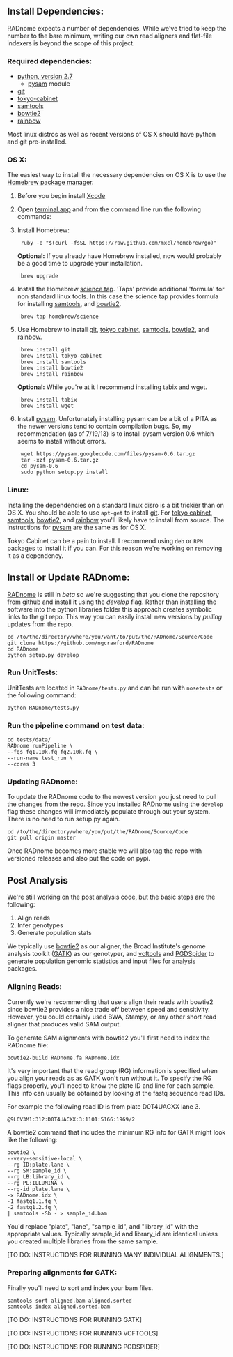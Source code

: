 ## Install Dependencies:

RADnome expects a number of dependencies. While we've tried to keep the number to the bare minimum, writing our own read aligners and flat-file indexers is beyond the scope of this project.

### Required dependencies:

- [python, version 2.7][10]
    - [pysam][11] module
- [git][6]
- [tokyo-cabinet][3]
- [samtools][4]
- [bowtie2][5]
- [rainbow][9]

Most linux distros as well as recent versions of OS X should have python and git pre-installed.

### OS X:

The easiest way to install the necessary dependencies on OS X is to use the [Homebrew package manager][1].

1. Before you begin install [Xcode][10]

1. Open [terminal.app][7] and from the command line run the following commands:

1. Install Homebrew:

        ruby -e "$(curl -fsSL https://raw.github.com/mxcl/homebrew/go)"

    **Optional:** If you already have Homebrew installed, now would probably be a good time to upgrade your installation.

        brew upgrade

2. Install the Homebrew [science tap][2]. 'Taps' provide additional 'formula' for non standard linux tools. In this case the science tap provides formula for installing [samtools][4], and [bowtie2][5].

        brew tap homebrew/science

3. Use Homebrew to install [git][6], [tokyo cabinet][3], [samtools][4], [bowtie2][5], and [rainbow][9].

        brew install git
        brew install tokyo-cabinet
        brew install samtools
        brew install bowtie2
        brew install rainbow

    **Optional:** While you're at it I recommend installing tabix and wget.

        brew install tabix
        brew install wget

4. Install [pysam][11]. Unfortunately installing pysam can be a bit of a PITA as the newer versions tend to contain compilation bugs. So, my recommendation (as of 7/19/13) is to install pysam version 0.6 which seems to install without errors.

        wget https://pysam.googlecode.com/files/pysam-0.6.tar.gz
        tar -xzf pysam-0.6.tar.gz
        cd pysam-0.6
        sudo python setup.py install

### Linux:

Installing the dependencies on a standard linux disro is a bit trickier than on OS X. You should be able to use `apt-get` to install [git][6]. For [tokyo cabinet][3], [samtools][4], [bowtie2][5], and [rainbow][9] you'll likely have to install from source. The instructions for [pysam][11] are the same as for OS X.

Tokyo Cabinet can be a pain to install. I recommend using `deb` or `RPM` packages to install it if you can. For this reason we're working on removing it as a dependency.

## Install or Update RADnome:

[RADnome][8] is still in *beta* so we're suggesting that you clone the repository from github and install it using the *develop* flag. Rather than installing the software into the python libraries folder this approach creates symbolic links to the git repo. This way you can easily install new versions by *pulling* updates from the repo.

    cd /to/the/directory/where/you/want/to/put/the/RADnome/Source/Code
    git clone https://github.com/ngcrawford/RADnome
    cd RADnome
    python setup.py develop

### Run UnitTests:

UnitTests are located in `RADnome/tests.py` and can be run with `nosetests` or the following command:

    python RADnome/tests.py

### Run the pipeline command on test data:

    cd tests/data/
    RADnome runPipeline \
    --fqs fq1.10k.fq fq2.10k.fq \
    --run-name test_run \
    --cores 3

### Updating RADnome:

To update the RADnome code to the newest version you just need to pull the changes from the repo. Since you installed RADnome using the `develop` flag these changes will immediately populate through out your system. There is no need to run setup.py again.

    cd /to/the/directory/where/you/put/the/RADnome/Source/Code
    git pull origin master

Once RADnome becomes more stable we will also tag the repo with versioned releases and also put the code on pypi.

## Post Analysis

We're still working on the post analysis code, but the basic steps are the following:

1. Align reads
2. Infer genotypes
3. Generate population stats

We typically use [bowtie2][5] as our aligner, the Broad Institute's genome analysis toolkit ([GATK][13]) as our genotyper, and [vcftools][14] and [PGDSpider][15] to generate population genomic statistics and input files for analysis packages.

### Aligning Reads:

Currently we're recommending that users align their reads with bowtie2 since bowtie2 provides a nice trade off between speed and sensitivity. However, you could certainly used BWA, Stampy, or any other short read aligner that produces valid SAM output.

To generate SAM alignments with bowtie2  you'll first need to index the RADnome file:

    bowtie2-build RADnome.fa RADnome.idx

It's very important that the read group (RG) information is specified when you align your reads as as GATK won't run without it. To specify the RG flags properly, you'll need to know the plate ID and line for each sample. This info can usually be obtained by looking at the fastq sequence read IDs.

For example the following read ID is from plate D0T4UACXX lane 3.

    @9L6V3M1:312:D0T4UACXX:3:1101:5166:1969/2

A bowtie2 command that includes the minimum RG info for GATK might look like the following:

    bowtie2 \
    --very-sensitive-local \
    --rg ID:plate.lane \
    --rg SM:sample_id \
    --rg LB:library_id \
    --rg PL:ILLUMINA \
    --rg-id plate.lane \
    -x RADnome.idx \
    -1 fastq1.1.fq \
    -2 fastq1.2.fq \
    | samtools -Sb - > sample_id.bam

You'd replace "plate", "lane", "sample_id", and "library_id" with the appropriate values. Typically sample_id and library_id are identical unless you created multiple libraries from the same sample.

[TO DO: INSTRUCTIONS FOR RUNNING MANY INDIVIDUAL ALIGNMENTS.]

### Preparing alignments for GATK:

Finally you'll need to sort and index your bam files. 

    samtools sort aligned.bam aligned.sorted
    samtools index aligned.sorted.bam

[TO DO: INSTRUCTIONS FOR RUNNING GATK]

[TO DO: INSTRUCTIONS FOR RUNNING VCFTOOLS]

[TO DO: INSTRUCTIONS FOR RUNNING PGDSPIDER]

[1]: http://mxcl.github.io/homebrew/
[2]: https://github.com/Homebrew/homebrew-science
[3]: http://fallabs.com/tokyocabinet/
[4]: http://samtools.sourceforge.net/
[5]: http://bowtie-bio.sourceforge.net/bowtie2/index.shtml
[6]: http://git-scm.com/
[7]: http://en.wikipedia.org/wiki/Terminal_(OS_X)
[8]: radnome.org
[9]: http://sourceforge.net/projects/bio-rainbow/
[10]: https://developer.apple.com/xcode/‎
[11]: https://code.google.com/p/pysam/
[12]: http://bowtie-bio.sourceforge.net/bowtie2/manual.shtml#command-line
[13]: http://www.broadinstitute.org/gatk/
[14]: http://vcftools.sourceforge.net
[15]: http://www.cmpg.unibe.ch/software/Pgdspider/‎

